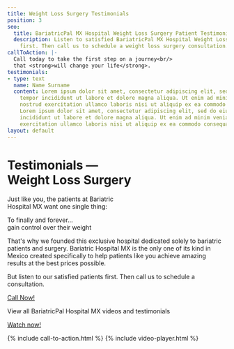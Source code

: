 ```yaml
---
title: Weight Loss Surgery Testimonials
position: 3
seo:
  title: BariatricPal MX Hospital Weight Loss Surgery Patient Testimonials
  description: Listen to satisfied BariatricPal MX Hospital Weight Loss Surgery Patient's
    first. Then call us to schedule a weight loss surgery consultation.
callToAction: |-
  Call today to take the first step on a journey<br/>
  that <strong>will change your life</strong>.
testimonials:
- type: text
  name: Name Surname
  content: Lorem ipsum dolor sit amet, consectetur adipiscing elit, sed do eiusmod
    tempor incididunt ut labore et dolore magna aliqua. Ut enim ad minim veniam, quis
    nostrud exercitation ullamco laboris nisi ut aliquip ex ea commodo consequat.
    Lorem ipsum dolor sit amet, consectetur adipiscing elit, sed do eiusmod tempor
    incididunt ut labore et dolore magna aliqua. Ut enim ad minim veniam, quis nostrud
    exercitation ullamco laboris nisi ut aliquip ex ea commodo consequat.
layout: default
---
```


<div class='hero' data-cover='weight-loss-surgery'>
  <div class='hero-wrap'>
    <div class='hero-caption'>
      <div class='hero-title'>
        <h1 class='u-mt0'>
          Testimonials —<br/>
          Weight Loss Surgery
        </h1>
      </div>
      <div class='hero-box u-size5of10 u-xxs-sizeFull'>
        <p class='u-mt0'>
          Just like you, the patients at Bariatric<br/>
          Hospital MX want one single thing:
        </p>
        <p class='t3 u-mb0'>
          To finally and forever…<br/>
          gain control over their weight
        </p>
      </div>
    </div>
  </div>
</div>

<div class='wrap'>
  <div class='section u-py6'>
    <div class='section-row'>
      <div class='section-chunk u-size1of3 u-px4 u-mAuto u-xs-size10of14 u-xs-alignCenter u-xs-clear u-xxs-sizeFull'>
        <p class='u-textSecondary u-mt0'>
          That's why we founded this exclusive hospital dedicated solely to bariatric patients and surgery. Bariatric Hospital MX is the only one of its kind in Mexico created specifically to help patients like you achieve amazing results at the best prices possible.
        </p>
        <span class='icon icon--heart u-mt4'></span>
        <p class='t3 u-textPrimary'>
          But listen to our satisfied patients first. Then call us to schedule a consultation.
        </p>
        <a class='btn' href='/contact'>
          Call Now!
        </a>
        <p class='t3 u-textSecondary u-bt1 u-pt4 u-mt4'>
          View all BariatricPal Hospital MX videos and testimonials
        </p>
        <a class='btn' href='https://www.youtube.com/watch?v=aQtrzMeDkHo&list=PL7rnWU4FvBZ2XRSmHk9qiTkAUGhAEJ8_x' target='_blank'>
          Watch now!
        </a>
      </div>
      <div id='wls-feed-odd' class='section-chunk u-size1of3 u-px2 u-xs-sizeFull u-xs-mt3'></div>
      <div id='wls-feed-even' class='section-chunk u-size1of3 u-px2 u-xs-sizeFull'></div>
    </div>
  </div>
</div>

{% include call-to-action.html %}
{% include video-player.html %}
